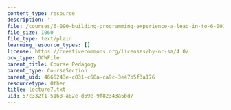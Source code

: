 ```yaml
---
content_type: resource
description: ''
file: /courses/6-090-building-programming-experience-a-lead-in-to-6-001-january-iap-2005/57c332f15168a82ed69e9f82343a5bd7_lecture7.txt
file_size: 1060
file_type: text/plain
learning_resource_types: []
license: https://creativecommons.org/licenses/by-nc-sa/4.0/
ocw_type: OCWFile
parent_title: Course Pedagogy
parent_type: CourseSection
parent_uid: 4665243e-c831-c68a-ca9c-3e47b5f3a176
resourcetype: Other
title: lecture7.txt
uid: 57c332f1-5168-a82e-d69e-9f82343a5bd7
---
```

